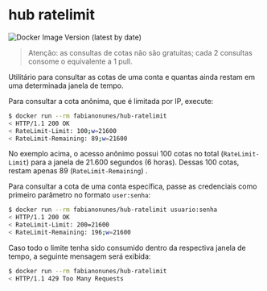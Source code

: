 # hub ratelimit

![Docker Image Version (latest by date)](https://img.shields.io/docker/v/fabianonunes/hub-ratelimit?color=success&label=docker%20image%20version)

> Atenção: as consultas de cotas não são gratuitas; cada 2 consultas consome o equivalente a 1 pull.

Utilitário para consultar as cotas de uma conta e quantas ainda restam em uma determinada janela de tempo.

Para consultar a cota anônima, que é limitada por IP, execute:

```bash
$ docker run --rm fabianonunes/hub-ratelimit
< HTTP/1.1 200 OK
< RateLimit-Limit: 100;w=21600
< RateLimit-Remaining: 89;w=21600
```

No exemplo acima, o acesso anônimo possui 100 cotas no total (`RateLimit-Limit`) para a janela de 21.600 segundos (6 horas).
Dessas 100 cotas, restam apenas 89 (`RateLimit-Remaining`) .

Para consultar a cota de uma conta específica, passe as credenciais como primeiro parâmetro no formato `user:senha`:

```bash
$ docker run --rm fabianonunes/hub-ratelimit usuario:senha
< HTTP/1.1 200 OK
< RateLimit-Limit: 200=21600
< RateLimit-Remaining: 196;w=21600
```

Caso todo o limite tenha sido consumido dentro da respectiva janela de tempo, a seguinte mensagem será exibida:

```bash
$ docker run --rm fabianonunes/hub-ratelimit
< HTTP/1.1 429 Too Many Requests
```

